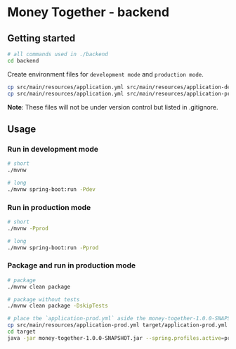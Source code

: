 # Money Together - backend

## Getting started

```bash
# all commands used in ./backend
cd backend
```

Create environment files for `development mode` and `production mode`.

```bash
cp src/main/resources/application.yml src/main/resources/application-dev.yml
cp src/main/resources/application.yml src/main/resources/application-prod.yml
```

**Note**: These files will not be under version control but listed in .gitignore.

## Usage

### Run in development mode

```bash
# short
./mvnw

# long
./mvnw spring-boot:run -Pdev
```

### Run in production mode

```bash
# short
./mvnw -Pprod

# long
./mvnw spring-boot:run -Pprod
```

### Package and run in production mode

```bash
# package
./mvnw clean package

# package without tests
./mvnw clean package -DskipTests

# place the `application-prod.yml` aside the money-together-1.0.0-SNAPSHOT.jar and run the jar
cp src/main/resources/application-prod.yml target/application-prod.yml
cd target
java -jar money-together-1.0.0-SNAPSHOT.jar --spring.profiles.active=prod
```
